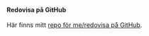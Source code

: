 #### Redovisa på GitHub

Här finns mitt [repo för me/redovisa på GitHub](https://github.com/sandraelisa/designv2/).
